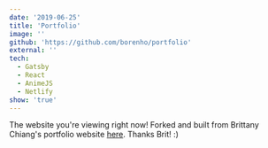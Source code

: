 ```yaml
---
date: '2019-06-25'
title: 'Portfolio'
image: ''
github: 'https://github.com/borenho/portfolio'
external: ''
tech:
  - Gatsby
  - React
  - AnimeJS
  - Netlify
show: 'true'
---
```


The website you're viewing right now! Forked and built from Brittany Chiang's
portfolio website [here](https://github.com/bchiang7/v4). Thanks Brit! :)
